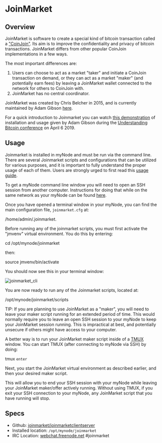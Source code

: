 # JoinMarket

## Overview

JoinMarket is software to create a special kind of bitcoin transaction called a ["CoinJoin"](https://en.bitcoin.it/wiki/CoinJoin). Its aim is to improve the confidentiality and privacy of bitcoin transactions. JoinMarket differs from other popular CoinJoin implementations in a few ways.

The most important differences are:

1) Users can choose to act as a market "taker" and initiate a CoinJoin transaction on demand, or they can act as a market "maker" (and potentially earn fees) by leaving a JoinMarket wallet connected to the network for others to CoinJoin with.
2) JoinMarket has no central coordinator.

JoinMarket was created by Chris Belcher in 2015, and is currently maintained by Adam Gibson [here](https://github.com/joinmarket-clientserver/joinmarket).

For a quick introduction to Joinmarket you can watch [this demonstration](https://youtu.be/hwmvZVQ4C4M) of installation and usage given by Adam Gibson during the [Understanding Bitcoin conference](https://understandingbtc.com/) on April 6 2019.

## Usage

Joinmarket is installed in myNode and must be run via the command line. There are several Joinmarket scripts and configurations that can be utilized for various purposes, and it is important to fully understand the proper usage of each of them. Users are strongly urged to first read this [usage guide](https://github.com/JoinMarket-Org/joinmarket-clientserver/blob/master/docs/USAGE.md).

To get a myNode command line window you will need to open an SSH session from another computer. Instructions for doing that while on the same network as your myNode can be found [here](https://mynodebtc.com/guide/debug_access_linux_terminal).

Once you have opened a terminal window in your myNode, you can find the main configuration file, `joinmarket.cfg`
at:

/home/admin/.joinmarket.

Before running any of the joinmarket scripts, you must first activate the "jmvenv" virtual environment.
You do this by entering:

cd /opt/mynode/joinmarket

then:

source jmvenv/bin/activate

You should now see this in your terminal window:

![joinmarket_cli](/images/coinjoin/joinmarket_cli_comp.png)

You are now ready to run any of the Joinmarket scripts, located at:

/opt/mynode/joinmarket/scripts

TIP: If you are planning to use JoinMarket as a "maker", you will need to leave your maker script running for an extended period of time.  This would normally require you to leave an open SSH session to your myNode to keep your JoinMarket session running. This is impractical at best, and potentially unsecure if others might have access to your computer.

A better way is to run your JoinMarket maker script inside of a [TMUX](https://github.com/tmux/tmux/wiki) window. You can start TMUX (after connecting to myNode via SSH) by doing:

tmux `enter`

Next, you start the JoinMarket virtual environment as described earlier, and then your desired maker script.

This will allow you to end your SSH session with your myNode while leaving your JoinMarket maker/offer actively running.
Without using TMUX, if you exit your SSH connection to your myNode, any JoinMarket script that you have running will stop.

## Specs

* Github: [joinmarket/joinmarketclientserver](https://github.com/joinmarket/joinmarket-clientserver)
* Installed location: `/opt/mynode/joinmarket`
* IRC Location: [webchat.freenode.net](https://webchat.freenode.net) #joinmarket
  